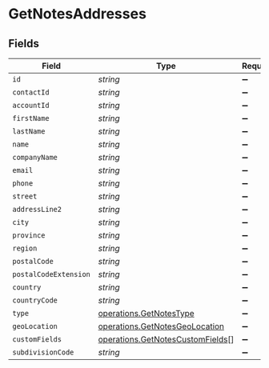 # GetNotesAddresses


## Fields

| Field                                                                                | Type                                                                                 | Required                                                                             | Description                                                                          |
| ------------------------------------------------------------------------------------ | ------------------------------------------------------------------------------------ | ------------------------------------------------------------------------------------ | ------------------------------------------------------------------------------------ |
| `id`                                                                                 | *string*                                                                             | :heavy_minus_sign:                                                                   | N/A                                                                                  |
| `contactId`                                                                          | *string*                                                                             | :heavy_minus_sign:                                                                   | N/A                                                                                  |
| `accountId`                                                                          | *string*                                                                             | :heavy_minus_sign:                                                                   | N/A                                                                                  |
| `firstName`                                                                          | *string*                                                                             | :heavy_minus_sign:                                                                   | N/A                                                                                  |
| `lastName`                                                                           | *string*                                                                             | :heavy_minus_sign:                                                                   | N/A                                                                                  |
| `name`                                                                               | *string*                                                                             | :heavy_minus_sign:                                                                   | N/A                                                                                  |
| `companyName`                                                                        | *string*                                                                             | :heavy_minus_sign:                                                                   | N/A                                                                                  |
| `email`                                                                              | *string*                                                                             | :heavy_minus_sign:                                                                   | N/A                                                                                  |
| `phone`                                                                              | *string*                                                                             | :heavy_minus_sign:                                                                   | N/A                                                                                  |
| `street`                                                                             | *string*                                                                             | :heavy_minus_sign:                                                                   | N/A                                                                                  |
| `addressLine2`                                                                       | *string*                                                                             | :heavy_minus_sign:                                                                   | N/A                                                                                  |
| `city`                                                                               | *string*                                                                             | :heavy_minus_sign:                                                                   | N/A                                                                                  |
| `province`                                                                           | *string*                                                                             | :heavy_minus_sign:                                                                   | N/A                                                                                  |
| `region`                                                                             | *string*                                                                             | :heavy_minus_sign:                                                                   | N/A                                                                                  |
| `postalCode`                                                                         | *string*                                                                             | :heavy_minus_sign:                                                                   | N/A                                                                                  |
| `postalCodeExtension`                                                                | *string*                                                                             | :heavy_minus_sign:                                                                   | N/A                                                                                  |
| `country`                                                                            | *string*                                                                             | :heavy_minus_sign:                                                                   | N/A                                                                                  |
| `countryCode`                                                                        | *string*                                                                             | :heavy_minus_sign:                                                                   | N/A                                                                                  |
| `type`                                                                               | [operations.GetNotesType](../../models/operations/getnotestype.md)                   | :heavy_minus_sign:                                                                   | N/A                                                                                  |
| `geoLocation`                                                                        | [operations.GetNotesGeoLocation](../../models/operations/getnotesgeolocation.md)     | :heavy_minus_sign:                                                                   | N/A                                                                                  |
| `customFields`                                                                       | [operations.GetNotesCustomFields](../../models/operations/getnotescustomfields.md)[] | :heavy_minus_sign:                                                                   | N/A                                                                                  |
| `subdivisionCode`                                                                    | *string*                                                                             | :heavy_minus_sign:                                                                   | N/A                                                                                  |